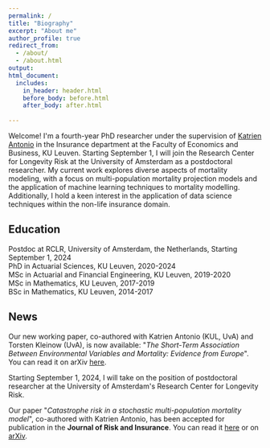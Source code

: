 ```yaml
---
permalink: /
title: "Biography"
excerpt: "About me"
author_profile: true
redirect_from: 
  - /about/
  - /about.html
output:
html_document:
  includes:
    in_header: header.html
    before_body: before.html
    after_body: after.html
    
---
```


Welcome! I'm a fourth-year PhD researcher under the supervision of <a href="https://katrienantonio.github.io">Katrien Antonio</a> in the Insurance department at the Faculty of Economics and Business, KU Leuven. Starting September 1, I will join the Research Center for Longevity Risk at the University of Amsterdam as a postdoctoral researcher. My current work explores diverse aspects of mortality modeling, with a focus on multi-population mortality projection models and the application of machine learning techniques to mortality modelling. Additionally, I hold a keen interest in the application of data science techniques within the non-life insurance domain.

## Education
<i class="fa fa-graduation-cap" aria-hidden="true"></i> Postdoc at RCLR, University of Amsterdam, the Netherlands, Starting September 1, 2024  
<i class="fa fa-graduation-cap" aria-hidden="true"></i> PhD in Actuarial Sciences, KU Leuven, 2020-2024  
<i class="fa fa-graduation-cap" aria-hidden="true"></i> MSc in Actuarial and Financial Engineering, KU Leuven, 2019-2020  
<i class="fa fa-graduation-cap" aria-hidden="true"></i> MSc in Mathematics, KU Leuven, 2017-2019    
<i class="fa fa-graduation-cap" aria-hidden="true"></i> BSc in Mathematics, KU Leuven, 2014-2017   

## News
<i class="fa fa-info-circle" aria-hidden="true"></i> Our new working paper, co-authored with Katrien Antonio (KUL, UvA) and Torsten Kleinow (UvA), is now available: "<i>The Short-Term Association Between Environmental Variables and Mortality: Evidence from Europe</i>". You can read it on arXiv <a href="https://arxiv.org/abs/2405.18020">here</a>.

<i class="fa fa-info-circle" aria-hidden="true"></i> Starting September 1, 2024, I will take on the position of postdoctoral researcher at the University of Amsterdam's Research Center for Longevity Risk.

<i class="fa fa-info-circle" aria-hidden="true"></i> Our paper "<i>Catastrophe risk in a stochastic multi-population mortality model</i>", co-authored with Katrien Antonio, has been accepted for publication in the <b>Journal of Risk and Insurance</b>. You can read it <a href="
https://doi.org/10.1111/jori.12470">here</a> or on <a href="
https://doi.org/10.48550/arXiv.2306.15271">arXiv</a>.

